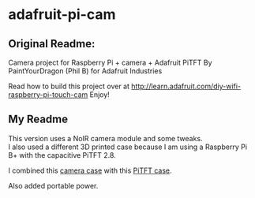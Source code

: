adafruit-pi-cam
===============
Original Readme:
----------------  

Camera project for Raspberry Pi + camera + Adafruit PiTFT
By PaintYourDragon (Phil B) for Adafruit Industries

Read how to build this project over at 
http://learn.adafruit.com/diy-wifi-raspberry-pi-touch-cam
Enjoy!

My Readme  
---------  
This version uses a NoIR camera module and some tweaks.  
I also used a different 3D printed case because I am using a Raspberry Pi B+ with the capacitive PiTFT 2.8.  
  
I combined this [camera case](http://www.thingiverse.com/thing:92208) with this [PiTFT case](http://www.thingiverse.com/thing:802232).
  
Also added portable power.
